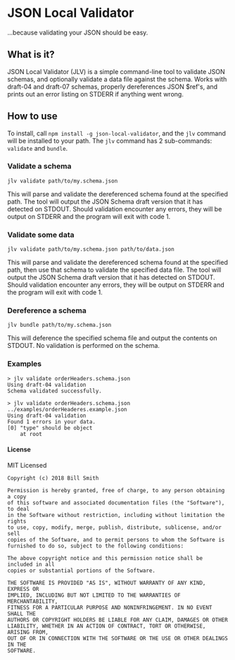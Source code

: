 # JSON Local Validator

...because validating your JSON should be easy.

## What is it?

JSON Local Validator (JLV) is a simple command-line tool to validate JSON schemas, and optionally validate a data file against the schema. Works with draft-04 and draft-07 schemas, properly dereferences JSON $ref's, and prints out an error listing on STDERR if anything went wrong.

## How to use

To install, call `npm install -g json-local-validator`, and the `jlv` command will be installed to your path. The `jlv` command has 2 sub-commands: `validate` and `bundle`.

### Validate a schema

`jlv validate path/to/my.schema.json`

This will parse and validate the dereferenced schema found at the specified path. The tool will output the JSON Schema draft version that it has detected on STDOUT. Should validation encounter any errors, they will be output on STDERR and the program will exit with code 1.

### Validate some data

`jlv validate path/to/my.schema.json path/to/data.json`

This will parse and validate the dereferenced schema found at the specified path, then use that schema to validate the specified data file. The tool will output the JSON Schema draft version that it has detected on STDOUT. Should validation encounter any errors, they will be output on STDERR and the program will exit with code 1.

### Dereference a schema

`jlv bundle path/to/my.schema.json`

This will deference the specified schema file and output the contents on STDOUT. No validation is performed on the schema.

### Examples

```
> jlv validate orderHeaders.schema.json
Using draft-04 validation
Schema validated successfully.
```

```
> jlv validate orderHeaders.schema.json ../examples/orderHeaderes.example.json
Using draft-04 validation
Found 1 errors in your data.
[0] "type" should be object
    at root
```

#### License

MIT Licensed

```
Copyright (c) 2018 Bill Smith

Permission is hereby granted, free of charge, to any person obtaining a copy
of this software and associated documentation files (the "Software"), to deal
in the Software without restriction, including without limitation the rights
to use, copy, modify, merge, publish, distribute, sublicense, and/or sell
copies of the Software, and to permit persons to whom the Software is
furnished to do so, subject to the following conditions:

The above copyright notice and this permission notice shall be included in all
copies or substantial portions of the Software.

THE SOFTWARE IS PROVIDED "AS IS", WITHOUT WARRANTY OF ANY KIND, EXPRESS OR
IMPLIED, INCLUDING BUT NOT LIMITED TO THE WARRANTIES OF MERCHANTABILITY,
FITNESS FOR A PARTICULAR PURPOSE AND NONINFRINGEMENT. IN NO EVENT SHALL THE
AUTHORS OR COPYRIGHT HOLDERS BE LIABLE FOR ANY CLAIM, DAMAGES OR OTHER
LIABILITY, WHETHER IN AN ACTION OF CONTRACT, TORT OR OTHERWISE, ARISING FROM,
OUT OF OR IN CONNECTION WITH THE SOFTWARE OR THE USE OR OTHER DEALINGS IN THE
SOFTWARE.
```